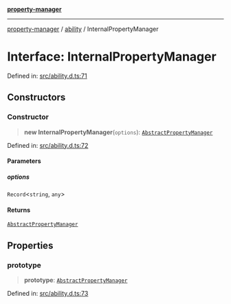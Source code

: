 [**property-manager**](../../README.md)

***

[property-manager](../../modules.md) / [ability](../README.md) / InternalPropertyManager

# Interface: InternalPropertyManager

Defined in: [src/ability.d.ts:71](https://github.com/snowyu/property-manager.js/blob/2b37d0c5958df603b1f7a346809647025321a3c0/src/ability.d.ts#L71)

## Constructors

### Constructor

> **new InternalPropertyManager**(`options`): [`AbstractPropertyManager`](../../abstract/classes/AbstractPropertyManager.md)

Defined in: [src/ability.d.ts:72](https://github.com/snowyu/property-manager.js/blob/2b37d0c5958df603b1f7a346809647025321a3c0/src/ability.d.ts#L72)

#### Parameters

##### options

`Record`\<`string`, `any`\>

#### Returns

[`AbstractPropertyManager`](../../abstract/classes/AbstractPropertyManager.md)

## Properties

### prototype

> **prototype**: [`AbstractPropertyManager`](../../abstract/classes/AbstractPropertyManager.md)

Defined in: [src/ability.d.ts:73](https://github.com/snowyu/property-manager.js/blob/2b37d0c5958df603b1f7a346809647025321a3c0/src/ability.d.ts#L73)
